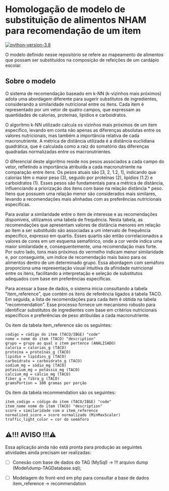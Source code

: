 # Homologação de modelo de substituição de alimentos NHAM para recomendação de um item
[![python-version-3.8](https://badgen.net/badge/Python/3.8?color=green)](https://www.python.org/downloads/release/python-380/)



O modelo definido nesse repositório se refere ao mapeamento de alimentos que possam ser substituidos na composição de refeições de um cardápio escolar.


## Sobre o modelo

O sistema de recomendação baseado em k-NN (k-vizinhos mais próximos) adota uma abordagem diferente para sugerir substitutos de ingredientes, considerando a similaridade nutricional entre os itens. Cada item é representado por um vetor de quatro campos, que expressam as quantidades de calorias, proteínas, lipídios e carboidratos.

O algoritmo k-NN utilizado calcula os vizinhos mais próximos de um item específico, levando em conta não apenas as diferenças absolutas entre os valores nutricionais, mas também a importância relativa de cada macronutriente. A métrica de distância utilizada é a distância euclidiana quadrática, que é calculada como a raiz do somatório das diferenças quadradas normalizadas entre os macronutrientes.

O diferencial deste algoritmo reside nos pesos associados a cada campo do vetor, refletindo a importância atribuída a cada macronutriente na comparação entre itens. Os pesos atuais são [3, 2, 1.2, 1], indicando que calorias têm o maior peso (3), seguido por proteínas (2), lipídios (1.2) e carboidratos (1). Esses pesos são fundamentais para a métrica de distância, influenciando a priorização dos itens com base na relação distância * peso. Itens que possuem uma relação menor são considerados mais similares, levando a recomendações mais alinhadas com as preferências nutricionais específicas.

Para avaliar a similaridade entre o item de interesse e as recomendações disponíveis, utilizamos uma tabela de frequência. Nesta tabela, as recomendações que apresentam valores de distância menores em relação ao item a ser substituído são associadas a um intervalo de frequência específico, expresso em quartis. Esses quartis são então correlacionados a valores de cores em um esquema semafórico, onde a cor verde indica uma maior similaridade e, consequentemente, uma recomendação mais forte. Por outro lado, tons mais próximos do vermelho indicam menor similaridade e, por conseguinte, um índice de recomendação mais baixo para os alimentos dentro de um determinado grupo. Essa abordagem com semáforo proporciona uma representação visual intuitiva da afinidade nutricional entre os itens, facilitando a interpretação e seleção de substitutos adequados com base em preferências específicas.

Para acessar a base de dados, o sistema inicia consultando a tabela "item_reference", que contém os itens de referência ligados à tabela TACO. Em seguida, a lista de recomendações para cada item é obtida na tabela "recommendation". Esse processo fornece um mecanismo robusto para identificar substitutos de ingredientes com base em critérios nutricionais específicos e preferências de peso atribuídas a cada macronutriente.

Os item da tabela item_reference são os seguintes:

    codigo = código do item (TACO/IBGE) "code"
    nome = nome do item (TACO) "description"
    grupo = grupo ao qual o item pertence (ANALISADO)
    caloria = calorias_g (TACO)
    proteina = proteínas_g (TACO)
    lipidio = lipídios_g (TACO)
    carboidrato = carboidrato_g (TACO)
    sodium_mg = sódio_mg (TACO)
    potassium_mg = potássio_mg (TACO)
    calcium_mg = cálcio_mg (TACO)
    fiber_g = fibra_g (TACO)
    gramsPortion = 100 gramas por porção

  

Os item da tabela recommendation são os seguintes:

	item_codigo = código do item (TACO/IBGE) "code"
	item_nome nome do item (TACO) "description"
	score = similaridade com o item_reference 
	normalized_score = score normalizado (MinMaxScaler)
	traffic_light_color = cor do semáforo

 

  ## ⚠️!!! AVISO !!!⚠️

Essa aplicação ainda não está pronta para produção as seguintes atividades ainda precisam ser realizadas:

- [ ] Conexão com base de dados do TAG (MySql) -> !!! arquivo dump (Model\dump-TAGDatabase.sql);
- [ ] Modelagem do front-end em php para consultar a base de dados item_reference -> recommendation



